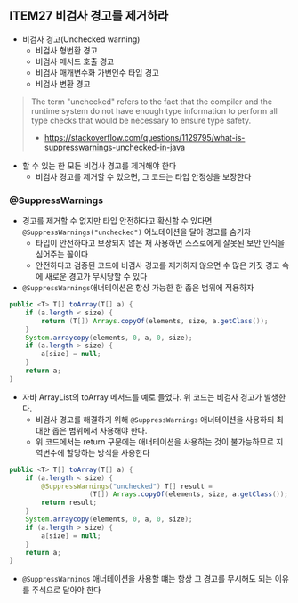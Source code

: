 ## ITEM27 비검사 경고를 제거하라
- 비검사 경고(Unchecked warning)
	- 비검사 형번환 경고
	- 비검사 메서드 호출 경고
	- 비검사 매개변수화 가변인수 타입 경고
	- 비검사 변환 경고

> The term "unchecked" refers to the fact that the compiler and the runtime system do not have enough type information to perform all type checks that would be necessary to ensure type safety.
> 
> - https://stackoverflow.com/questions/1129795/what-is-suppresswarnings-unchecked-in-java

- 할 수 있는 한 모든 비검사 경고를 제거해야 한다
	- 비검사 경고를 제거할 수 있으면, 그 코드는 타입 안정성을 보장한다

### @SuppressWarnings
- 경고를 제거할 수 없지만 타입 안전하다고 확신할 수 있다면 `@SuppressWarnings("unchecked")` 어노테이션을 달아 경고를 숨기자
	- 타입이 안전하다고 보장되지 않은 채 사용하면 스스로에게 잘못된 보안 인식을 심어주는 꼴이다
	- 안전하다고 검증된 코드에 비검사 경고를 제거하지 않으면 수 많은 거짓 경고 속에 새로운 경고가 무시당할 수 있다
- `@SuppressWarnings`애너테이션은 항상 가능한 한 좁은 범위에 적용하자

```Java
public <T> T[] toArray(T[] a) {
	if (a.length < size) {
		return (T[]) Arrays.copyOf(elements, size, a.getClass());
	}
	System.arraycopy(elements, 0, a, 0, size);
	if (a.length > size) {
		a[size] = null;
	}
	return a;
}
```
- 자바 ArrayList의 toArray 메서드를 예로 들었다. 위 코드는 비검사 경고가 발생한다.
	- 비검사 경고를 해결하기 위해 `@SuppressWarnings` 애너테이션을 사용하되 최대한 좁은 범위에서 사용해야 한다.
	- 위 코드에서는 return 구문에는 애너테이션을 사용하는 것이 불가능하므로 지역변수에 할당하는 방식을 사용한다

```Java
public <T> T[] toArray(T[] a) {
	if (a.length < size) {
		@SuppressWarnings("unchecked") T[] result = 
					(T[]) Arrays.copyOf(elements, size, a.getClass());
		return result;
	}
	System.arraycopy(elements, 0, a, 0, size);
	if (a.length > size) {
		a[size] = null;
	}
	return a;
}
```

- `@SuppressWarnings` 애너테이션을 사용할 떄는 항상 그 경고를 무시해도 되는 이유를 주석으로 달아야 한다

